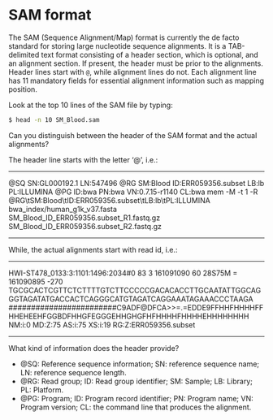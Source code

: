 # SAM format

The SAM (Sequence Alignment/Map) format is currently the de facto
standard for storing large nucleotide sequence alignments. It is a
TAB-delimited text format consisting of a header section, which is
optional, and an alignment section. If present, the header must be prior
to the alignments. Header lines start with `@`, while alignment lines do
not. Each alignment line has 11 mandatory fields for essential alignment
information such as mapping position.

Look at the top 10 lines of the SAM file by typing:

```bash
$ head -n 10 SM_Blood.sam
```

Can you distinguish between the header of the SAM format and the actual
alignments?

The header line starts with the letter ‘@’, i.e.:

  ----- ------------ -------------- ---------- ----------------------------------------------------------------------------------------------------------
  @SQ     SN:GL000192.1   LN:547496
  @RG     SM:Blood        ID:ERR059356.subset     LB:lb   PL:ILLUMINA
  @PG     ID:bwa  PN:bwa  VN:0.7.15-r1140 CL:bwa mem -M -t 1 -R @RG\tSM:Blood\tID:ERR059356.subset\tLB:lb\tPL:ILLUMINA bwa_index/human_g1k_v37.fasta SM_Blood_ID_ERR059356.subset_R1.fastq.gz SM_Blood_ID_ERR059356.subset_R2.fastq.gz
  ----- ------------ -------------- ---------- ----------------------------------------------------------------------------------------------------------

While, the actual alignments start with read id, i.e.:

  -------------- ---- ------ -----
  HWI-ST478_0133:3:1101:1496:2034#0       83      3       161091090       60      28S75M  =       161090895       -270    TGCGCACTCGTTCTCTTTTGTCTTCCCCCGACACACCTTGCAATATTGGCAGGGTAGATATGACCACTCAGGGCATGTAGATCAGGAAATAGAAACCCTAAGA ########################C9ADF@DFCA>>=.=EDDE9FFHHFHHHHFFHHEHEEHFGGBDFHHGFEGGGEHHGHGFHFHHHHFHHHHEHHHHHHHH NM:i:0  MD:Z:75 AS:i:75 XS:i:19 RG:Z:ERR059356.subset
  -------------- ---- ------ -----


What kind of information does the header provide?

- @SQ: Reference sequence information; SN: reference sequence name; LN: reference sequence length.
- @RG: Read group; ID: Read group identifier; SM: Sample; LB: Library; PL: Platform.
- @PG: Program; ID: Program record identifier; PN: Program name; VN: Program version; CL: the command line that produces the alignment.

